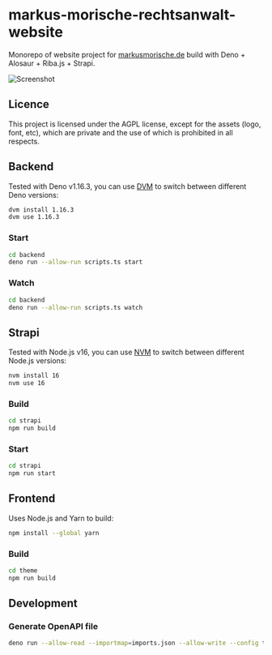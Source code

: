 # markus-morische-rechtsanwalt-website

Monorepo of website project for [markusmorische.de](https://markusmorische.de/) build with Deno + Alosaur + Riba.js + Strapi.

![Screenshot](https://user-images.githubusercontent.com/1073989/141288178-949b138d-c1f7-44fb-b729-f67a72e3d17c.png)

## Licence

This project is licensed under the AGPL license, except for the assets (logo, font, etc), which are private and the use of which is prohibited in all respects.

## Backend

Tested with Deno v1.16.3, you can use [DVM](https://opensourcelibs.com/lib/dvm) to switch between different Deno versions:

```bash
dvm install 1.16.3
dvm use 1.16.3
```

### Start

```bash
cd backend
deno run --allow-run scripts.ts start
```

### Watch

```bash
cd backend
deno run --allow-run scripts.ts watch
```
## Strapi

Tested with Node.js v16, you can use [NVM](https://github.com/nvm-sh/nvm) to switch between different Node.js versions:

```bash
nvm install 16
nvm use 16
```

### Build

```bash
cd strapi
npm run build
```
### Start

```bash
cd strapi
npm run start
```

## Frontend

Uses Node.js and Yarn to build:

```bash
npm install --global yarn
```

### Build

```bash
cd theme
npm run build
```
## Development

### Generate OpenAPI file

```bash
deno run --allow-read --importmap=imports.json --allow-write --config tsconfig.json openapi.ts
```
